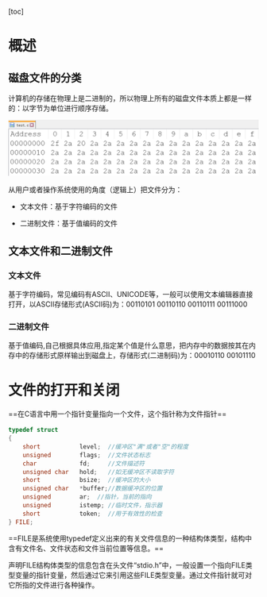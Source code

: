 [toc]

# 概述

## 磁盘文件的分类

计算机的存储在物理上是二进制的，所以物理上所有的磁盘文件本质上都是一样的：以字节为单位进行顺序存储。

![磁盘上的文件](https://raw.githubusercontent.com/YangLuchao/c_study/main/%E5%9B%BE/%E5%AD%98%E5%82%A8%E7%9A%84%E6%96%87%E4%BB%B6.png)

从用户或者操作系统使用的角度（逻辑上）把文件分为：

-   文本文件：基于字符编码的文件  

-   二进制文件：基于值编码的文件

## 文本文件和二进制文件

### 文本文件

基于字符编码，常见编码有ASCII、UNICODE等，一般可以使用文本编辑器直接打开，以ASCII存储形式(ASCII码)为：00110101 00110110 00110111 00111000

### 二进制文件

基于值编码,自己根据具体应用,指定某个值是什么意思，把内存中的数据按其在内存中的存储形式原样输出到磁盘上，存储形式(二进制码)为：00010110 00101110

# 文件的打开和关闭

==在C语言中用一个指针变量指向一个文件，这个指针称为文件指针==

```c
typedef struct
{
	short           level;	//缓冲区"满"或者"空"的程度 
	unsigned        flags;	//文件状态标志 
	char            fd;		//文件描述符
	unsigned char   hold;	//如无缓冲区不读取字符
	short           bsize;	//缓冲区的大小
	unsigned char   *buffer;//数据缓冲区的位置 
	unsigned        ar;	 //指针，当前的指向 
	unsigned        istemp;	//临时文件，指示器
	short           token;	//用于有效性的检查 
} FILE;
```

==FILE是系统使用typedef定义出来的有关文件信息的一种结构体类型，结构中含有文件名、文件状态和文件当前位置等信息。==

声明FILE结构体类型的信息包含在头文件“stdio.h”中，一般设置一个指向FILE类型变量的指针变量，然后通过它来引用这些FILE类型变量。通过文件指针就可对它所指的文件进行各种操作。 